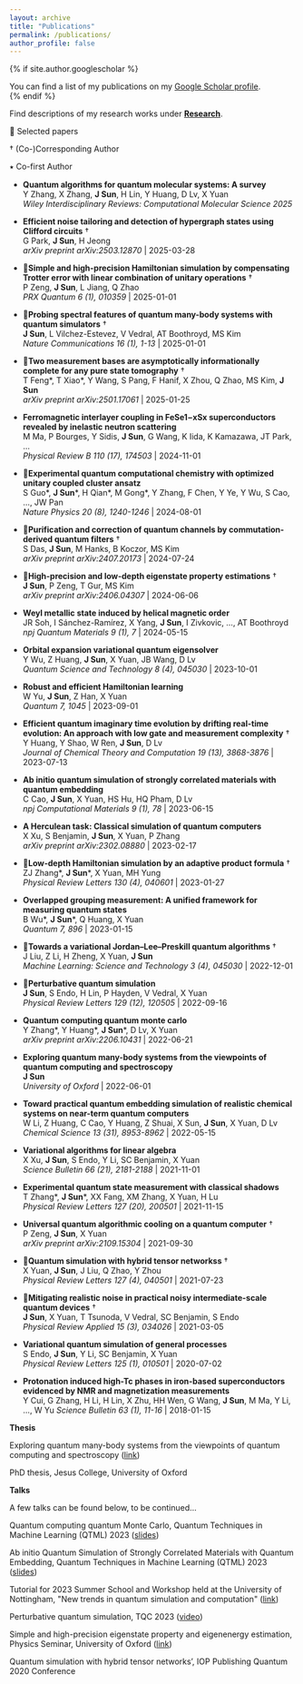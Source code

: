 ```yaml
---
layout: archive
title: "Publications"
permalink: /publications/
author_profile: false
---
```



{% if site.author.googlescholar %}
  <div class="wordwrap">You can find a list of my publications on my <a href="{{site.author.googlescholar}}">Google Scholar profile</a>.</div>
{% endif %}

Find descriptions of my research works under **[Research](research.md)**. 

🔹 Selected papers

†  (Co-)Corresponding Author

⭑ Co-first Author

- **Quantum algorithms for quantum molecular systems: A survey**  
  Y Zhang, X Zhang, **J Sun**, H Lin, Y Huang, D Lv, X Yuan  
  *Wiley Interdisciplinary Reviews: Computational Molecular Science 2025*  
  
- **Efficient noise tailoring and detection of hypergraph states using Clifford circuits** †<br>
  G Park, **J Sun**, H Jeong  
  *arXiv preprint arXiv:2503.12870* | 2025-03-28

- 🔹**Simple and high-precision Hamiltonian simulation by compensating Trotter error with linear combination of unitary operations** †<br> 
  P Zeng, **J Sun**, L Jiang, Q Zhao  
  *PRX Quantum 6 (1), 010359* | 2025-01-01

- 🔹**Probing spectral features of quantum many-body systems with quantum simulators** †<br> 
  **J Sun**, L Vilchez-Estevez, V Vedral, AT Boothroyd, MS Kim  
  *Nature Communications 16 (1), 1-13* | 2025-01-01

- 🔹**Two measurement bases are asymptotically informationally complete for any pure state tomography** †<br> 
  T Feng\*, T Xiao\*, Y Wang, S Pang, F Hanif, X Zhou, Q Zhao, MS Kim, **J Sun**  
  *arXiv preprint arXiv:2501.17061* | 2025-01-25

- **Ferromagnetic interlayer coupling in FeSe1−xSx superconductors revealed by inelastic neutron scattering**  
  M Ma, P Bourges, Y Sidis, **J Sun**, G Wang, K Iida, K Kamazawa, JT Park, ...  
  *Physical Review B 110 (17), 174503* | 2024-11-01

- 🔹**Experimental quantum computational chemistry with optimized unitary coupled cluster ansatz**  
  S Guo\*, **J Sun**\*, H Qian\*, M Gong\*, Y Zhang, F Chen, Y Ye, Y Wu, S Cao, ..., JW Pan  
  *Nature Physics 20 (8), 1240-1246* | 2024-08-01

- 🔹**Purification and correction of quantum channels by commutation-derived quantum filters** †<br> 
  S Das, **J Sun**, M Hanks, B Koczor, MS Kim  
  *arXiv preprint arXiv:2407.20173* | 2024-07-24

- 🔹**High-precision and low-depth eigenstate property estimations** †<br> 
  **J Sun**, P Zeng, T Gur, MS Kim  
  *arXiv preprint arXiv:2406.04307* | 2024-06-06

- **Weyl metallic state induced by helical magnetic order**  
  JR Soh, I Sánchez-Ramírez, X Yang, **J Sun**, I Zivkovic, ..., AT Boothroyd  
  *npj Quantum Materials 9 (1), 7* | 2024-05-15

- **Orbital expansion variational quantum eigensolver**  
  Y Wu, Z Huang, **J Sun**, X Yuan, JB Wang, D Lv  
  *Quantum Science and Technology 8 (4), 045030* | 2023-10-01

- **Robust and efficient Hamiltonian learning**  
  W Yu, **J Sun**, Z Han, X Yuan  
  *Quantum 7, 1045* | 2023-09-01

- **Efficient quantum imaginary time evolution by drifting real-time evolution: An approach with low gate and measurement complexity** †<br> 
  Y Huang, Y Shao, W Ren, **J Sun**, D Lv  
  *Journal of Chemical Theory and Computation 19 (13), 3868-3876* | 2023-07-13

- **Ab initio quantum simulation of strongly correlated materials with quantum embedding**  
  C Cao, **J Sun**, X Yuan, HS Hu, HQ Pham, D Lv  
  *npj Computational Materials 9 (1), 78* | 2023-06-15

- **A Herculean task: Classical simulation of quantum computers**  
  X Xu, S Benjamin, **J Sun**, X Yuan, P Zhang  
  *arXiv preprint arXiv:2302.08880* | 2023-02-17

- 🔹**Low-depth Hamiltonian simulation by an adaptive product formula** †<br> 
  ZJ Zhang\*, **J Sun**\*, X Yuan, MH Yung  
  *Physical Review Letters 130 (4), 040601* | 2023-01-27

- **Overlapped grouping measurement: A unified framework for measuring quantum states**  
  B Wu\*, **J Sun**\*, Q Huang, X Yuan  
  *Quantum 7, 896* | 2023-01-15

- 🔹**Towards a variational Jordan–Lee–Preskill quantum algorithms** †<br> 
  J Liu, Z Li, H Zheng, X Yuan, **J Sun**  
  *Machine Learning: Science and Technology 3 (4), 045030* | 2022-12-01

- 🔹**Perturbative quantum simulation**  
  **J Sun**, S Endo, H Lin, P Hayden, V Vedral, X Yuan  
  *Physical Review Letters 129 (12), 120505* | 2022-09-16

- **Quantum computing quantum monte carlo**  
  Y Zhang\*, Y Huang\*, **J Sun**\*, D Lv, X Yuan  
  *arXiv preprint arXiv:2206.10431* | 2022-06-21

- **Exploring quantum many-body systems from the viewpoints of quantum computing and spectroscopy**  
  **J Sun**  
  *University of Oxford* | 2022-06-01

- **Toward practical quantum embedding simulation of realistic chemical systems on near-term quantum computers**  
  W Li, Z Huang, C Cao, Y Huang, Z Shuai, X Sun, **J Sun**, X Yuan, D Lv  
  *Chemical Science 13 (31), 8953-8962* | 2022-05-15

- **Variational algorithms for linear algebra**  
  X Xu, **J Sun**, S Endo, Y Li, SC Benjamin, X Yuan  
  *Science Bulletin 66 (21), 2181-2188* | 2021-11-01

- **Experimental quantum state measurement with classical shadows**  
  T Zhang\*, **J Sun**\*, XX Fang, XM Zhang, X Yuan, H Lu  
  *Physical Review Letters 127 (20), 200501* | 2021-11-15

- **Universal quantum algorithmic cooling on a quantum computer** †<br> 
  P Zeng, **J Sun**, X Yuan  
  *arXiv preprint arXiv:2109.15304* | 2021-09-30

- 🔹**Quantum simulation with hybrid tensor networkss** †<br> 
  X Yuan, **J Sun**, J Liu, Q Zhao, Y Zhou  
  *Physical Review Letters 127 (4), 040501* | 2021-07-23

- 🔹**Mitigating realistic noise in practical noisy intermediate-scale quantum devices** †<br> 
  **J Sun**, X Yuan, T Tsunoda, V Vedral, SC Benjamin, S Endo  
  *Physical Review Applied 15 (3), 034026* | 2021-03-05

- **Variational quantum simulation of general processes**  
  S Endo, **J Sun**, Y Li, SC Benjamin, X Yuan  
  *Physical Review Letters 125 (1), 010501* | 2020-07-02

- **Protonation induced high-Tc phases in iron-based superconductors evidenced by NMR and magnetization measurements**  
  Y Cui, G Zhang, H Li, H Lin, X Zhu, HH Wen, G Wang, **J Sun**, M Ma, Y Li, ..., W Yu
  *Science Bulletin 63 (1), 11-16* | 2018-01-15



**Thesis**

Exploring quantum many-body systems from the viewpoints of quantum computing and spectroscopy ([link](https://ora.ox.ac.uk/objects/uuid:de5499cb-9c49-4be3-acc1-5be4cb81099d))

PhD thesis, Jesus College, University of Oxford


**Talks**

A few talks can be found below, to be continued...

Quantum computing quantum Monte Carlo, Quantum Techniques in Machine Learning (QTML) 2023 ([slides](https://indico.cern.ch/event/1288979/contributions/))

Ab initio Quantum Simulation of Strongly Correlated Materials with Quantum Embedding, Quantum Techniques in Machine Learning (QTML) 2023 ([slides](https://indico.cern.ch/event/1288979/sessions/516280/#20231123))

Tutorial for 2023 Summer School and Workshop held at the University of Nottingham, "New trends in quantum simulation and computation" ([link](https://sites.google.com/view/captheory/qsqc-workshop/introduction))


Perturbative quantum simulation, TQC 2023 ([video](https://www.youtube.com/watch?v=jKSJYa58psk&ab_channel=Squid%3ASchoolsforQuantumInformationDevelopment))

Simple and high-precision eigenstate property and eigenenergy estimation, Physics Seminar, University of Oxford ([link](https://www.physics.ox.ac.uk/events/simple-and-high-precision-eigenstate-property-and-eigenenergy-estimation)) 

Quantum simulation with hybrid tensor networks’, IOP Publishing Quantum 2020 Conference


<!--
#{% include base_path %}

#{% for post in site.publications reversed %}
  #{% include archive-single.html %}
#{% endfor %}
-->
